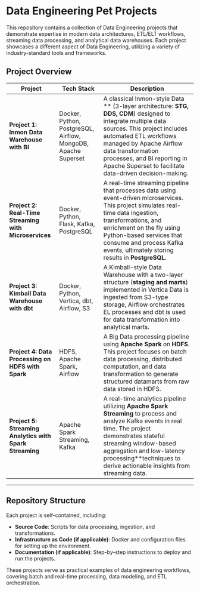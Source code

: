 # **Data Engineering Pet Projects**

This repository contains a collection of Data Engineering projects that demonstrate expertise in modern data architectures, ETL/ELT workflows, streaming data processing, and analytical data warehouses. Each project showcases a different aspect of Data Engineering, utilizing a variety of industry-standard tools and frameworks.

## **Project Overview**

| **Project**  | **Tech Stack**  | **Description**  |
|-------------|----------------|------------------|
| **Project 1: Inmon Data Warehouse with BI** | Docker, Python, PostgreSQL, Airflow, MongoDB, Apache Superset | A classical Inmon-style Data ** (3-layer architecture: **STG, DDS, CDM**) designed to integrate multiple data sources. This project includes automated ETL workflows managed by Apache Airflow data transformation processes, and BI reporting in Apache Superset to facilitate data-driven decision-making. |
| **Project 2: Real-Time Streaming with Microservices** | Docker, Python, Flask, Kafka, PostgreSQL | A real-time streaming pipeline that processes data using event-driven microservices. This project simulates real-time data ingestion, transformations, and enrichment on the fly using Python-based services that consume and process Kafka events, ultimately storing results in **PostgreSQL**. |
| **Project 3: Kimball Data Warehouse with dbt** | Docker, Python, Vertica, dbt, Airflow, S3 | A Kimball-style Data Warehouse with a two-layer structure (**staging and marts**) implemented in Vertica Data is ingested from S3-type storage, Airflow orchestrates EL processes and dbt is used for data transformation into analytical marts. |
| **Project 4: Data Processing on HDFS with Spark** | HDFS, Apache Spark, Airflow | A Big Data processing pipeline using **Apache Spark** on **HDFS**. This project focuses on batch data processing, distributed computation, and data transformation to generate structured datamarts from raw data stored in HDFS. |
| **Project 5: Streaming Analytics with Spark Streaming** | Apache Spark Streaming, Kafka | A real-time analytics pipeline utilizing **Apache Spark Streaming** to process and analyze Kafka events in real time. The project demonstrates stateful streaming window-based aggregation and low-latency processing**techniques to derive actionable insights from streaming data. |

---

## **Repository Structure**
Each project is self-contained, including:
- **Source Code**: Scripts for data processing, ingestion, and transformations.
- **Infrastructure as Code (if applicable)**: Docker and configuration files for setting up the environment.
- **Documentation (if applicable)**: Step-by-step instructions to deploy and run the projects.

These projects serve as practical examples of data engineering workflows, covering batch and real-time processing, data modeling, and ETL orchestration.
